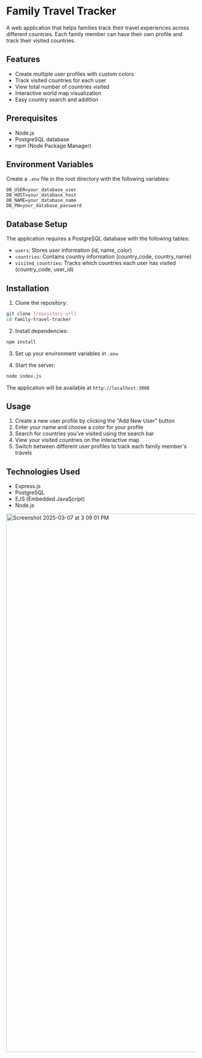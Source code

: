 # Family Travel Tracker

A web application that helps families track their travel experiences across different countries. Each family member can have their own profile and track their visited countries.

## Features

- Create multiple user profiles with custom colors
- Track visited countries for each user
- View total number of countries visited
- Interactive world map visualization
- Easy country search and addition

## Prerequisites

- Node.js
- PostgreSQL database
- npm (Node Package Manager)

## Environment Variables

Create a `.env` file in the root directory with the following variables:

```
DB_USER=your_database_user
DB_HOST=your_database_host
DB_NAME=your_database_name
DB_PW=your_database_password
```

## Database Setup

The application requires a PostgreSQL database with the following tables:

- `users`: Stores user information (id, name, color)
- `countries`: Contains country information (country_code, country_name)
- `visited_countries`: Tracks which countries each user has visited (country_code, user_id)

## Installation

1. Clone the repository:
```bash
git clone [repository-url]
cd family-travel-tracker
```

2. Install dependencies:
```bash
npm install
```

3. Set up your environment variables in `.env`

4. Start the server:
```bash
node index.js
```

The application will be available at `http://localhost:3000`

## Usage

1. Create a new user profile by clicking the "Add New User" button
2. Enter your name and choose a color for your profile
3. Search for countries you've visited using the search bar
4. View your visited countries on the interactive map
5. Switch between different user profiles to track each family member's travels

## Technologies Used

- Express.js
- PostgreSQL
- EJS (Embedded JavaScript)
- Node.js

<img width="1433" alt="Screenshot 2025-03-07 at 3 09 01 PM" src="https://github.com/user-attachments/assets/3f28e68e-5c16-42c6-a1d3-deb8293a5737" />
